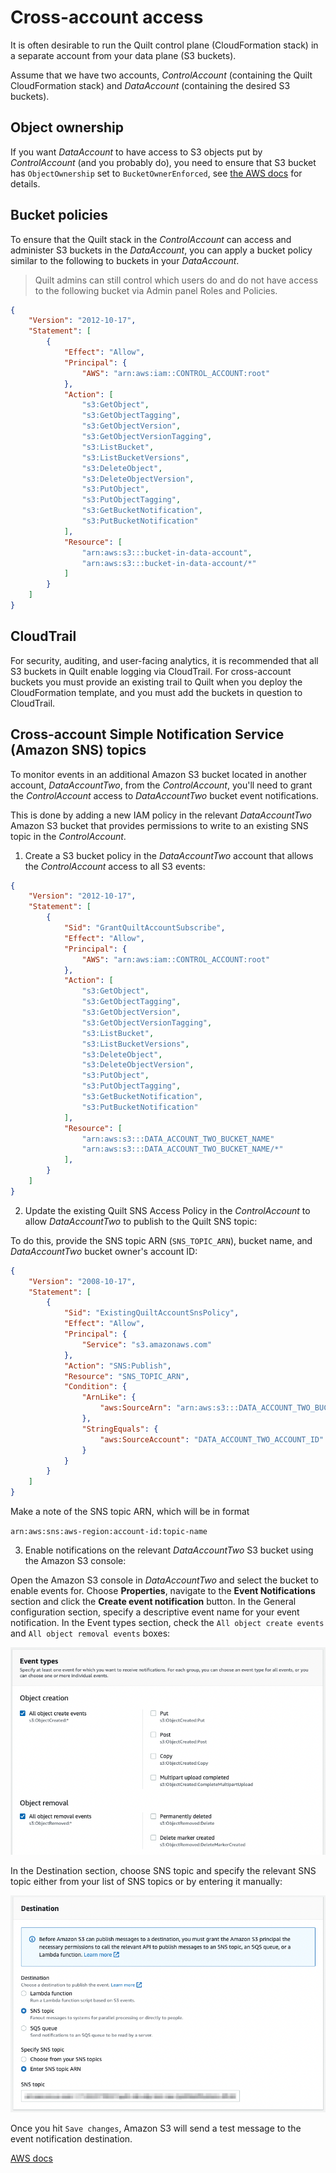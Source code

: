 <!-- markdownlint-disable -->
# Cross-account access

It is often desirable to run the Quilt control plane (CloudFormation stack)
in a separate account from your data plane (S3 buckets).

Assume that we have two accounts, *ControlAccount* (containing the Quilt
CloudFormation stack) and *DataAccount* (containing the desired S3 buckets).

## Object ownership

If you want *DataAccount* to have access to S3 objects put by *ControlAccount*
(and you probably do), you need to ensure that S3 bucket has `ObjectOwnership`
set to `BucketOwnerEnforced`, see
[the AWS docs](https://docs.aws.amazon.com/AmazonS3/latest/userguide/about-object-ownership.html)
for details.

## Bucket policies

To ensure that the Quilt stack in the *ControlAccount* can access and administer 
S3 buckets in the *DataAccount*, you can apply a bucket policy similar to the
following to buckets in your *DataAccount*.

> Quilt admins can still control which users do and do not have access to the 
> following bucket via Admin panel Roles and Policies.

<!--pytest.mark.skip-->
```json
{
    "Version": "2012-10-17",
    "Statement": [
        {
            "Effect": "Allow",
            "Principal": {
                "AWS": "arn:aws:iam::CONTROL_ACCOUNT:root"
            },
            "Action": [
                "s3:GetObject",
                "s3:GetObjectTagging",
                "s3:GetObjectVersion",
                "s3:GetObjectVersionTagging",
                "s3:ListBucket",
                "s3:ListBucketVersions",
                "s3:DeleteObject",
                "s3:DeleteObjectVersion",
                "s3:PutObject",
                "s3:PutObjectTagging",
                "s3:GetBucketNotification",
                "s3:PutBucketNotification"
            ],
            "Resource": [
                "arn:aws:s3:::bucket-in-data-account",
                "arn:aws:s3:::bucket-in-data-account/*"
            ]
        }
    ]
}
```

## CloudTrail

For security, auditing, and user-facing analytics, it is recommended that all
S3 buckets in Quilt enable logging via CloudTrail. For cross-account buckets
you must provide an existing trail to Quilt when you deploy the CloudFormation
template, and you must add the buckets in question to CloudTrail.

## Cross-account Simple Notification Service (Amazon SNS) topics

To monitor events in an additional Amazon S3 bucket located in
another account, *DataAccountTwo*, from the *ControlAccount*, you'll
need to grant the *ControlAccount* access to *DataAccountTwo* bucket event
notifications.

This is done by adding a new IAM policy in the
relevant *DataAccountTwo* Amazon S3 bucket that provides permissions
to write to an existing SNS topic in the *ControlAccount*.

1. Create a S3 bucket policy in the *DataAccountTwo* account that
allows the *ControlAccount* access to all S3 events:

<!--pytest.mark.skip-->
```json
{
    "Version": "2012-10-17",
    "Statement": [
        {
            "Sid": "GrantQuiltAccountSubscribe",
            "Effect": "Allow",
            "Principal": {
                "AWS": "arn:aws:iam::CONTROL_ACCOUNT:root"
            },
            "Action": [
                "s3:GetObject",
                "s3:GetObjectTagging",
                "s3:GetObjectVersion",
                "s3:GetObjectVersionTagging",
                "s3:ListBucket",
                "s3:ListBucketVersions",
                "s3:DeleteObject",
                "s3:DeleteObjectVersion",
                "s3:PutObject",
                "s3:PutObjectTagging",
                "s3:GetBucketNotification",
                "s3:PutBucketNotification"
            ],
            "Resource": [
                "arn:aws:s3:::DATA_ACCOUNT_TWO_BUCKET_NAME"
                "arn:aws:s3:::DATA_ACCOUNT_TWO_BUCKET_NAME/*"
            ],
        }
    ]
}
```

2. Update the existing Quilt SNS Access Policy in the *ControlAccount*
to allow *DataAccountTwo* to publish to the Quilt SNS topic:

To do this, provide the SNS topic ARN (`SNS_TOPIC_ARN`), bucket
name, and *DataAccountTwo* bucket owner's account ID:

<!--pytest.mark.skip-->
```json
{
    "Version": "2008-10-17",
    "Statement": [
        {
            "Sid": "ExistingQuiltAccountSnsPolicy",
            "Effect": "Allow",
            "Principal": {
                "Service": "s3.amazonaws.com"
            },
            "Action": "SNS:Publish",
            "Resource": "SNS_TOPIC_ARN",
            "Condition": {
                "ArnLike": {
                    "aws:SourceArn": "arn:aws:s3:::DATA_ACCOUNT_TWO_BUCKET_NAME"
                },
                "StringEquals": {
                    "aws:SourceAccount": "DATA_ACCOUNT_TWO_ACCOUNT_ID"
                }
            }
        }
    ]
}
```

Make a note of the SNS topic ARN, which will be in format

`arn:aws:sns:aws-region:account-id:topic-name`

3. Enable notifications on the relevant *DataAccountTwo* S3 bucket
using the Amazon S3 console:

Open the Amazon S3 console in *DataAccountTwo* and select the bucket
to enable events for. Choose **Properties**, navigate to the **Event
Notifications** section and click the **Create event notification**
button. In the General configuration section, specify a descriptive
event name for your event notification. In the Event types section,
check the `All object create events` and `All object removal events`
boxes:

![](imgs/cross-account-s3-event-setup.png)

In the Destination section, choose SNS topic and specify the relevant SNS
topic either from your list of SNS topics or by entering it manually:

![](imgs/cross-account-s3-event-destination.png)

Once you hit `Save changes`, Amazon S3 will send a test message to the event notification destination.

[AWS docs](https://docs.aws.amazon.com/AmazonS3/latest/userguide/enable-event-notifications.html)
